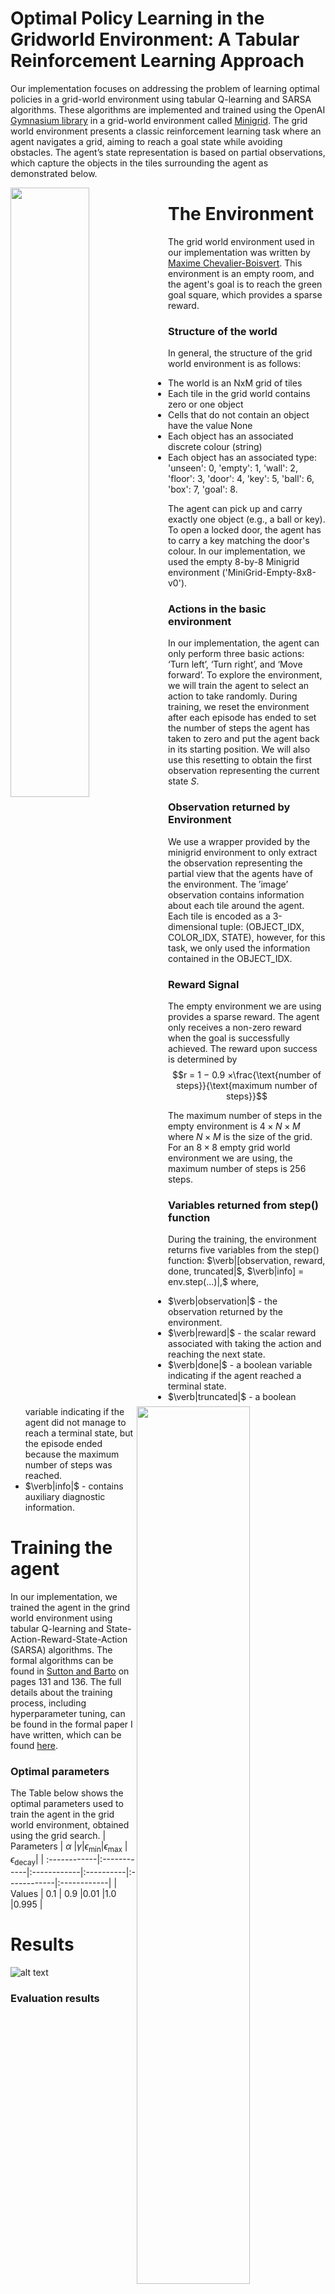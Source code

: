 # Optimal Policy Learning in the Gridworld Environment: A Tabular Reinforcement Learning Approach

Our implementation focuses on addressing the problem of learning optimal policies in a grid-world environment using tabular Q-learning and SARSA algorithms. These algorithms are implemented and trained using the OpenAI [Gymnasium library](https://pypi.org/project/gymnasium/) in a grid-world environment called [Minigrid](https://github.com/Farama-Foundation/Minigrid). The grid world environment presents a classic reinforcement learning task where an agent navigates a grid, aiming to reach a goal state while avoiding obstacles. The agent’s state representation is based on partial observations, which capture the objects in the tiles surrounding the agent as demonstrated below.

<div>
    <img src="https://raw.githubusercontent.com/Farama-Foundation/Minigrid/master/minigrid-text.png" style="width: 50%; float: left;" /> 
    <img src="https://github.com/Farama-Foundation/Minigrid/blob/master/figures/door-key-curriculum.gif" style="width: 60%; float: right;" />  
 </div>

# The Environment
The grid world environment used in our implementation was written by [Maxime Chevalier-Boisvert](https://github.com/Farama-Foundation/Minigrid). This environment is an empty room, and the agent's goal is to reach the green goal square, which provides a sparse reward.

### Structure of the world
In general, the structure of the grid world environment is as follows:
- The world is an NxM grid of tiles
- Each tile in the grid world contains zero or one object
- Cells that do not contain an object have the value None
- Each object has an associated discrete colour (string)
- Each object has an associated type: 'unseen': 0,
'empty': 1, 'wall': 2, 'floor': 3, 'door': 4, 'key': 5, 'ball': 6, 'box': 7, 'goal': 8.

The agent can pick up and carry exactly one object (e.g., a ball or key). To open a locked door, the agent has to carry a key matching the door's colour. In our implementation, we used the empty 8-by-8 Minigrid environment ('MiniGrid-Empty-8x8-v0').

### Actions in the basic environment
In our implementation, the agent can only perform three basic actions: ‘Turn left’, ‘Turn right’, and ‘Move forward’. To explore the environment, we will train the agent to select an action to take randomly. During training, we reset the environment after each episode has ended to set the number of steps the agent has taken to zero and put the agent back in its starting position. We will also use this resetting to obtain the first observation representing the current state $S$.

### Observation returned by Environment
We use a wrapper provided by the minigrid environment to only extract the observation representing the partial view that the agents have of the environment. The ’image’ observation contains information about each tile around the agent. Each tile is encoded as a 3-dimensional tuple: (OBJECT_IDX, COLOR_IDX, STATE), however, for this task, we only used the information contained in the OBJECT_IDX.

### Reward Signal
The empty environment we are using provides a sparse reward. The agent only receives a non-zero reward when the goal is successfully achieved. The reward upon success is determined by
$$r = 1 − 0.9 ×\frac{\text{number of steps}}{\text{maximum number of steps}}$$

The maximum number of steps in the empty environment is $4 \times N \times M$ where $N\times M$ is the size of the grid. For an $8\times 8$ empty grid world environment we are using, the maximum number of steps is $256$ steps.

### Variables returned from step() function
During the training, the environment returns five variables from the step() function:
$\verb|[observation, reward, done, truncated|$, $\verb|info] = env.step(...)|,$
where,
- $\verb|observation|$ - the observation returned by the environment.
- $\verb|reward|$ - the scalar reward associated with taking the action and reaching the next state.
- $\verb|done|$ - a boolean variable indicating if the agent reached a terminal state.
- $\verb|truncated|$ - a boolean variable indicating if the agent did not manage to reach a terminal state, but the episode ended because the maximum number of steps was reached.
- $\verb|info|$ - contains auxiliary diagnostic information.

# Training the agent
In our implementation, we trained the agent in the grind world environment using tabular Q-learning and State-Action-Reward-State-Action (SARSA) algorithms. The formal algorithms can be found in [Sutton and Barto](http://incompleteideas.net/book/the-book.html) on pages 131 and 136. The full details about the training process, including hyperparameter tuning, can be found in the formal paper I have written, which can be found [here](https://drive.google.com/uc?id=1OtTvD8HqZqN_MSK_1CczTXJZiSk-1o9G).

### Optimal parameters
The Table below shows the optimal parameters used to train the agent in the grid world environment, obtained using the grid search.
| Parameters | $\alpha$ |$\gamma$|$\epsilon_\text{min}$|$\epsilon_\text{max}$ | $\epsilon_\text{decay}$|
| :------------|:------------|:------------|:----------|:------------|:------------|
| Values       | $0.1$       | $0.9$       |$0.01$     |$1.0$        |$0.995$      |

# Results
![alt text](https://drive.google.com/uc?id=1Ls3bAMxwN1zQItkGagkxuyuGDCnQ5hdG) 

### Evaluation results

|               | Q-learning  |SARSA        |
| :-------------|:------------|:------------|
|Average steps  |$12.0$       |$11.0$       |
|Completion rate|$100\%$      |$100\%$      |
|Average reward |$0.9578$     |$0.9613$     |





# Movies-Recommender-System
In recent years, the explosion of data and the popularity of e-commerce and streaming platforms have made personalized recommendations a vital component of many businesses. From Amazon to Netflix, recommendation engines have become ubiquitous in modern online commerce. This repository provides access to the notebook used to obtain the results for a [technical report](https://drive.google.com/uc?id=1fcvNiU6CGfjQSWAayQ-77xRBOr1Gk3GY) showcasing a prototype of a recommendation engine we have developed and explaining its value to any business: a case study of Applied Machine Learning at Scale. 

Our recommendation engine is based on collaborative filtering, a technique that analyzes the preferences and behaviours of users to recommend items they might like. This is a popular technique for building recommendation systems, which relies on the idea that users with similar preferences will have similar preferences in the future. This method can be used for various item recommendations, such as books, music, and movies, and is effective in many real-world applications. Our prototype will use the Alternating Least Squares (ALS) algorithm, a matrix factorization method that can handle large datasets and effectively capture user-item interactions. Our engine also incorporates content-based filtering by considering movie genres to improve the accuracy of recommendations.

# Datasets
In this practical, we used the [MovieLens 100K](https://grouplens.org/datasets/movielens/100k/) and [MovieLens 25M](https://grouplens.org/datasets/movielens/25m/) datasets, which comprise user ratings and movie metadata. The Movielens 100K rating dataset consists of 100836 movie ratings given by 610 users for 9742 movies, while the MovieLens 25M rating dataset consists of over 25 million movie ratings provided by 162541 users for approximately 59047 movies.

## Rating Distribution
The ratings range from 0.5 to 5 stars, and the distribution of ratings appears to follow a power law, with the majority of ratings falling in the 3-4 star range as shown in Figure 1 below.
![alt text](https://drive.google.com/uc?id=1Q53v607-j_uBQkz4G7OY6CPY7x2xpzzK) 

## Power Laws Distribution
The MovieLens dataset provides a rich source for building and evaluating recommendation systems. We also plotted the power laws distribution for the two MovieLens datasets, as shown in Figure 3.
![alt text](https://drive.google.com/uc?id=1Ls3bAMxwN1zQItkGagkxuyuGDCnQ5hdG) 

The power law distributions suggest that a few movies and users account for a large portion of the ratings, which can be essential to consider when designing and evaluating recommendation algorithms.

## The Distribution of Movie Genres.
The movie metadata includes the movieId, title, release year, and genre. There are 20 unique genres in the dataset, the most common being Drama, Comedy, and Thriller. Some movies have multiple genres, and the distribution of genres follows a power law, with Drama being the most common genre. Figure 4 below shows the distribution of movie features/genres.
![alt text](https://drive.google.com/uc?id=1SuoPBUAvI-6eURi57CPq54rdVShNpkpi) 

# MLE for user and item biases, and latent trait vectors using ALS
ALS algorithm with user and item biases and latent trait vectors incorporate user and item biases with user and item latent factors by adding additional variables that represent the underlying characteristics of users and items, which can be learned through the ALS algorithm using a similar approach to that used for biases. The performance of the model is evaluated using the root mean squared error (RMSE) metric as shown in Figure 6 below.
![alt text](https://drive.google.com/uc?id=1k9slkkb4M5PhKubX_bJT1MtrI6EYHoSb)  

# Experimental Results
### Embendings
After training the ALS algorithm, plotting the embeddings in a 2D space can give us insights into how users and items are related to each other based on their latent factors as shown in Figures 7 and 8 below. The embeddings allow us to visualize how movies with the similar features are embedded together and how opposite movies are embedded in ’opposite’ parts of the space. 
<div>
    <img src="https://drive.google.com/uc?id=1a2G6XT2MUzE9-uCNUEkHaEFtBUDP9W_W" style="width: 50%; float: left;" /> 
    <img src="https://drive.google.com/uc?id=1mEpGTDEZ2ZIBnhTopu72ug0IlGIVkuhK" style="width: 42%; float: right;" />  
 </div>

### Recommendations
To show that our recommendations make sense, we will create a “dummy user” who gave some movie like the “Lord of the Rings” five stars and see what are the top 10 recommendations. Below are the top 10 recommendations for the user who rated the “Lord of the Rings: The Fellowship of the Ring, The (2001)” 5 star rating.
![alt text](https://drive.google.com/uc?id=1REIVLN-lJg1bYXhgF-r6rlGx31CU1_pd)  

### The "Napolean Dynamite" Effect
The “Napoleon Dynamite effect” is a phenomenon where certain movies receive extremely high or extremely low ratings despite their overall quality. To demonstrate this effect after training an ALS model, we will calculate the average rating for each movie and plot the distribution of ratings as shown in Figure 12 below:
<div>
    <img src="https://drive.google.com/uc?id=1LKwInBydXI6V9-uBRAcv09tmnQDaG3gC" style="width: 36%; float: left;" /> 
    <img src="https://drive.google.com/uc?id=1iJaPD5OyUrMy6XtYVJXDrBB4ceekTCyu" style="width: 27%; float: right;" /> 
    <img src="https://drive.google.com/uc?id=1BLR5cU0d6_s75BGb7_gvH3WInRLnJi11" style="width: 34%; float: left;" /> 
 </div>


# Running the code

### Dependencies
- Anaconda 3
- Python 3
- Any CPU/GPU-supported device with at least 4 CPU cores

### License
Refer to the [LICENSE](https://github.com/naftalindeapo/Movies-Recommender-System/blob/main/LICENSE).

